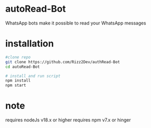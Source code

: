 # autoRead-Bot
WhatsApp bots make it possible to read your WhatsApp messages

# installation
```Bash
#clone repo
git clone https://github.com/Rizz2Dev/authRead-Bot
cd autoRead-Bot

# install and run script
npm install
npm start
```

# note
requires nodeJs v18.x or higher
requires npm v7.x or hinger

